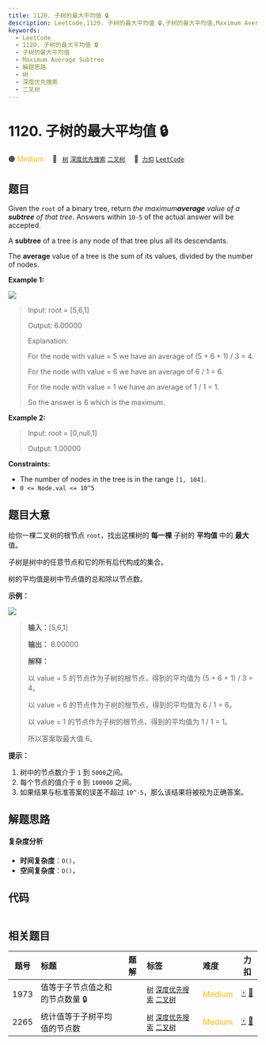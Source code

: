 ```yaml
---
title: 1120. 子树的最大平均值 🔒
description: LeetCode,1120. 子树的最大平均值 🔒,子树的最大平均值,Maximum Average Subtree,解题思路,树,深度优先搜索,二叉树
keywords:
  - LeetCode
  - 1120. 子树的最大平均值 🔒
  - 子树的最大平均值
  - Maximum Average Subtree
  - 解题思路
  - 树
  - 深度优先搜索
  - 二叉树
---
```


# 1120. 子树的最大平均值 🔒

🟠 <font color=#ffb800>Medium</font>&emsp; 🔖&ensp; [`树`](/tag/tree.md) [`深度优先搜索`](/tag/depth-first-search.md) [`二叉树`](/tag/binary-tree.md)&emsp; 🔗&ensp;[`力扣`](https://leetcode.cn/problems/maximum-average-subtree) [`LeetCode`](https://leetcode.com/problems/maximum-average-subtree)

## 题目

Given the `root` of a binary tree, return _the maximum**average** value of a
**subtree** of that tree_. Answers within `10-5` of the actual answer will be
accepted.

A **subtree** of a tree is any node of that tree plus all its descendants.

The **average** value of a tree is the sum of its values, divided by the
number of nodes.



**Example 1:**

![](https://fastly.jsdelivr.net/gh/doocs/leetcode@main/solution/1100-1199/1120.Maximum%20Average%20Subtree/images/1308_example_1.png)

> Input: root = [5,6,1]
> 
> Output: 6.00000
> 
> Explanation: 
> 
> For the node with value = 5 we have an average of (5 + 6 + 1) / 3 = 4.
> 
> For the node with value = 6 we have an average of 6 / 1 = 6.
> 
> For the node with value = 1 we have an average of 1 / 1 = 1.
> 
> So the answer is 6 which is the maximum.

**Example 2:**

> Input: root = [0,null,1]
> 
> Output: 1.00000

**Constraints:**

  * The number of nodes in the tree is in the range `[1, 104]`.
  * `0 <= Node.val <= 10^5`


## 题目大意

给你一棵二叉树的根节点 `root`，找出这棵树的 **每一棵** 子树的 **平均值** 中的 **最大** 值。

子树是树中的任意节点和它的所有后代构成的集合。

树的平均值是树中节点值的总和除以节点数。



**示例：**

![](https://fastly.jsdelivr.net/gh/doocs/leetcode@main/solution/1100-1199/1120.Maximum%20Average%20Subtree/images/1308_example_1.png)

> 
> 
> 
> 
> 
> **输入：**[5,6,1]
> 
> **输出：** 6.00000
> 
> **解释：**
> 
> 以 value = 5 的节点作为子树的根节点，得到的平均值为 (5 + 6 + 1) / 3 = 4。
> 
> 以 value = 6 的节点作为子树的根节点，得到的平均值为 6 / 1 = 6。
> 
> 以 value = 1 的节点作为子树的根节点，得到的平均值为 1 / 1 = 1。
> 
> 所以答案取最大值 6。
> 
> 



**提示：**

  1. 树中的节点数介于 `1` 到 `5000`之间。
  2. 每个节点的值介于 `0` 到 `100000` 之间。
  3. 如果结果与标准答案的误差不超过 `10^-5`，那么该结果将被视为正确答案。


## 解题思路

#### 复杂度分析

- **时间复杂度**：`O()`，
- **空间复杂度**：`O()`，

## 代码

```javascript

```

## 相关题目

<!-- prettier-ignore -->
| 题号 | 标题 | 题解 | 标签 | 难度 | 力扣 |
| :------: | :------ | :------: | :------ | :------ | :------: |
| 1973 | 值等于子节点值之和的节点数量 🔒 |  |  [`树`](/tag/tree.md) [`深度优先搜索`](/tag/depth-first-search.md) [`二叉树`](/tag/binary-tree.md) | <font color=#ffb800>Medium</font> | [🀄️](https://leetcode.cn/problems/count-nodes-equal-to-sum-of-descendants) [🔗](https://leetcode.com/problems/count-nodes-equal-to-sum-of-descendants) |
| 2265 | 统计值等于子树平均值的节点数 |  |  [`树`](/tag/tree.md) [`深度优先搜索`](/tag/depth-first-search.md) [`二叉树`](/tag/binary-tree.md) | <font color=#ffb800>Medium</font> | [🀄️](https://leetcode.cn/problems/count-nodes-equal-to-average-of-subtree) [🔗](https://leetcode.com/problems/count-nodes-equal-to-average-of-subtree) |
